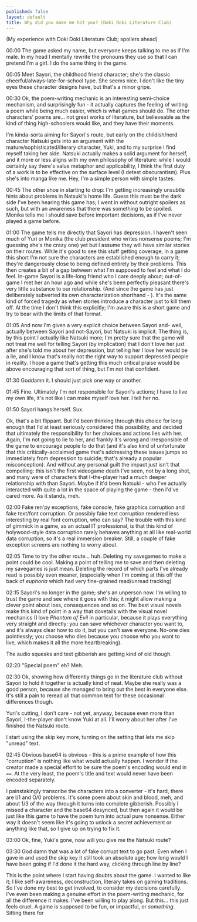 ```yaml
---
published: false
layout: default
title: Why did you make me hit you? (Doki Doki Literature Club)
---
```

(My experience with Doki Doki Literature Club; spoilers ahead)

00:00 The game asked my name, but everyone keeps talking to me as if I'm male. In my head I mentally rewrite the pronouns they use so that I can pretend I'm a girl. I do the same thing in the game.

00:05 Meet Sayori, the childhood friend character; she's the classic cheerful/always-late-for-school type. She seems nice. I don't like the tiny eyes these character designs have, but that's a minor gripe.

00:30 Ok, the poem-writing mechanic is an interesting semi-choice mechanism, and surprisingly fun - it actually captures the feeling of writing a poem while being much easier, which is what games should do. The other characters' poems are... not great works of literature, but believeable as the kind of thing high-schoolers would like, and they have their moments.

I'm kinda-sorta aiming for Sayori's route, but early on the childish/nerd character Natsuki gets into an argument with the mature/sophisticated/literary character, Yuki, and to my surprise I find myself taking her side. Natsuki actually makes a solid argument for herself, and it more or less aligns with my own philosophy of literature: while I would certainly say there's value metaphor and applicability, I think the first duty of a work is to be effective on the surface level (I detest obscurantism). Plus she's into manga like me. Hey, I'm a simple person with simple tastes.

00:45 The other shoe in starting to drop: I'm getting increasingly unsubtle hints about problems in Natsuki's home life. Guess this must be the dark side I've been hearing this game has; I went in without outright spoilers as such, but with an awareness that there was something to be spoiled. Monika tells me I should save before important decisions, as if I've never played a game before.

01:00 The game tells me directly that Sayori has depression. I haven't seen much of Yuri or Monika (the club president who writes nonsense poems; I'm guessing she's the crazy one) yet but I assume they will have similar stories on their routes. While it's good to see this stuff getting coverage, in a game this short I'm not sure the characters are established enough to carry it; they're dangerously close to being defined entirely by their problems. This then creates a bit of a gap between what I'm supposed to feel and what I do feel. In-game Sayori is a life-long friend who I care deeply about; out-of-game I met her an hour ago and while she's been perfectly pleasant there's very little substance to our relationship. (And since the game has just deliberately subverted its own characterization shorthand - ). It's the same kind of forced tragedy as when stories introduce a character just to kill them off. At the time I don't think this explicitly; I'm aware this is a short game and try to bear with the limits of that format.

01:05 And now I'm given a very explicit choice between Sayori and- well, actually between Sayori and not-Sayori, but Natsuki is implicit. The thing is, by this point I actually like Natsuki more; I'm pretty sure that the game will not treat me well for telling Sayori (by implication) that I don't love her just after she's told me about her depression, but telling her I love her would be a lie, and I know that's really not the right way to support depressed people in reality. I hope a game that's getting this much critical praise would be above encouraging that sort of thing, but I'm not that confident.

01:30 Goddamn it. I should just pick one way or another.

01:45 Fine. Ultimately I'm not responsible for Sayori's actions; I have to live my own life, it's not like I can make myself love her. I tell her no.

01:50 Sayori hangs herself. Sux.

Ok, that's a bit flippant. But I'd been thinking through this choice for long enough that I'd at least seriously considered this possibility, and decided that ultimately the responsibility for her choices and actions lies with her. Again, I'm not going to lie to her, and frankly it's wrong and irresponsible of the game to encourage people to do that (and it's also kind of unfortunate that this critically-acclaimed game that's addressing these issues jumps so immediately from depression to suicide; that's already a popular misconception). And without any personal guilt the impact just isn't that compelling: this isn't the first videogame death I've seen, not by a long shot, and many were of characters that I-the-player had a much deeper relationship with than Sayori. Maybe if it'd been Natsuki - who I've actually interacted with quite a lot in the space of playing the game - then I'd've cared more. As it stands, meh.

02:00 Fake ren'py exceptions, fake console, fake graphics corruption and fake text/font corruption. Or possibly fake text corruption rendered less interesting by real font corruption, who can say? The trouble with this kind of gimmick in a game, as an actual IT professional, is that this kind of holywood-style data corruption rarely behaves anything at all like real-world data corruption, so it's a real immersion breaker. Still, a couple of fake exception screens are nothing to worry about.

02:05 Time to try the other route... huh. Deleting my savegames to make a point could be cool. Making a point of telling me to save and then deleting my savegames is just mean. Deleting the record of which parts I've already read is possibly even meaner, (especially when I'm coming at this off the back of *euphoria* which had very fine-grained read/unread tracking)

02:15 Sayori's no longer in the game; she's an unperson now. I'm willing to trust the game and see where it goes with this; it might allow making a clever point about loss, consequences and so on. The best visual novels make this kind of point in a way that dovetails with the visual novel mechanics (I love *Phantom of Evil* in particular, because it plays everything very straight and directly: you can save whichever character you want to, and it's always clear how to do it, but you can't save everyone. No-one dies pointlessly; you choose who dies because you choose who you want to live, which makes it all the more heartbreaking).

The audio squeaks and text gibberish are getting kind of old though.

02:20 "Special poem" eh? Meh.

02:30 Ok, showing how differently things go in the literature club without Sayori to hold it together is actually kind of neat. Maybe she really was a good person, because she managed to bring out the best in everyone else. It's still a pain to reread all that common text for these occasional differences though.

Yuri's cutting, I don't care - not yet, anyway, because even more than Sayori, I-the-player don't know Yuki at all. I'll worry about her after I've finished the Natsuki route.

I start using the skip key more, turning on the setting that lets me skip "unread" text.

02:45 Obvious base64 is obvious - this is a prime example of how this "corruption" is nothing like what would actually happen. I wonder if the creator made a special effort to be sure the poem's encoding would end in `==`. At the very least, the poem's title and text would never have been encoded separately.

I painstakingly transcribe the characters into a converter - it's hard, there are l/1 and O/0 problems. It's some poem about skin and blood, meh, and about 1/3 of the way through it turns into complete gibberish. Possibly I missed a character and the base64 desynced, but then again it would be just like this game to have the poem turn into actual pure nonsense. Either way it doesn't seem like it's going to unlock a secret achievement or anything like that, so I give up on trying to fix it.

03:00 Ok, fine, Yuki's gone, now will you give me the Natsuki route?

03:30 God damn that was a lot of fake corrupt text to go past. Even when I gave in and used the skip key it still took an absolute age; how long would I have been going if I'd done it the hard way, clicking through line by line?

This is the point where I start having doubts about the game. I wanted to like it; I like self-awareness, deconstruction, literary takes on gaming traditions. So I've done my best to get involved, to consider my decisions carefully. I've even been making a genuine effort in the poem-writing mechanic, for all the difference it makes. I've been willing to play along. But this... this just feels cruel. A game is supposed to be fun, or impactful, or *something*. Sitting there for 